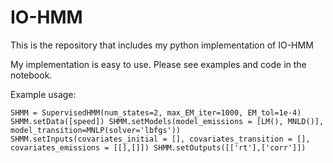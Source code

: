 # IO-HMM
This is the repository that includes my python implementation of IO-HMM

My implementation is easy to use. Please see examples and code in the notebook.

Example usage:


`SHMM = SupervisedHMM(num_states=2, max_EM_iter=1000, EM_tol=1e-4)
    SHMM.setData([speed])
    SHMM.setModels(model_emissions = [LM(), MNLD()], model_transition=MNLP(solver='lbfgs'))
    SHMM.setInputs(covariates_initial = [], covariates_transition = [], covariates_emissions = [[],[]])
    SHMM.setOutputs([['rt'],['corr']])`
